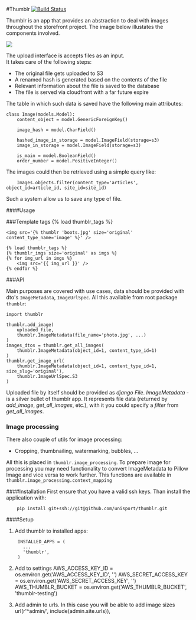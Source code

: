 #Thumblr [![Build Status](https://magnum.travis-ci.com/unisport/thumblr.svg?token=qsbi8v1ehwb8Bju5YWQ6&branch=master)](https://magnum.travis-ci.com/unisport/thumblr)

Thumblr is an app that provides an abstraction to deal with images throughout the storefront project. The image below illustates the components involved.  

![](http://s3.amazonaws.com/storefront-dump/upload.png)


The upload interface is accepts files as an input.  
It takes care of the following steps:

* The original file gets uploaded to S3
* A renamed hash is generated based on the contents of the file
* Relevant information about the file is saved to the database
* The file is served via cloudfront with a far future expire

The table in which such data is saved have the following main attributes:

    class Image(models.Model):
        content_object = model.GenericForeignKey()
        
        image_hash = model.CharField()
        
        hashed_image_in_storage = model.ImageField(storage=s3)
        image_in_storage = model.ImageField(storage=s3)        

        is_main = model.BooleanField()
        order_number = model.PositiveInteger()
        

The images could then be retrieved using a simple query like:

        Images.objects.filter(content_type='articles', object_id=article_id, site_id=site_id) 

Such a system allow us to save any type of file. 

####Usage

###Template tags
    {% load thumblr_tags %}
    
    <img src='{% thumblr 'boots.jpg' size='original' content_type_name='image' %}' />

    {% load thumblr_tags %}
    {% thumblr_imgs size='original' as imgs %}
    {% for img_url in imgs %}
        <img src='{{ img_url }}' />
    {% endfor %}
    
###API

Main purposes are covered with use cases, data should be provided with dto's 
`ImageMetadata`, `ImageUrlSpec`. All this available from root package `thumblr`:

    import thumblr
    
    thumblr.add_image(
        uploaded_file, 
        thumblr.ImageMetadata(file_name='photo.jpg', ...)
    )
    images_dtos = thumblr.get_all_images(
        thumblr.ImageMetadata(object_id=1, content_type_id=1)
    )
    thumblr.get_image_url(
        thumblr.ImageMetadata(object_id=1, content_type_id=1, size_slug='original'), 
        thumblr.ImageUrlSpec.S3
    )
    
Uploaded file by itself should be provided as *django* *File*. 
*ImageMetadata* - is a silver bullet of thumblr app. It represents file data (returned by *add_image*, *get_all_images*, etc.), 
with it you could specify a *filter* from *get_all_images*.

### Image processing
There also couple of utils for image processing: 
 * Cropping, thumbnailing, watermarking, bubbles, ...

All this is placed in `thumblr.image_processing`. To prepare image for processing you may need functionality to convert
ImageMetadata to Pillow Image and vice versa to work further. This functions are available in `thumblr.image_processing.context_mapping` 


####Installation
First ensure that you have a valid ssh keys. Than install the application with:

        pip install git+ssh://git@github.com/unisport/thumblr.git

####Setup
1. Add thumblr to installed apps:

        INSTALLED_APPS = (
          ...
          'thumblr',
        )
        
2. Add to settings 
        AWS_ACCESS_KEY_ID = os.environ.get('AWS_ACCESS_KEY_ID', '')
        AWS_SECRET_ACCESS_KEY = os.environ.get('AWS_SECRET_ACCESS_KEY', '')
        AWS_THUMBLR_BUCKET = os.environ.get('AWS_THUMBLR_BUCKET', 'thumblr-testing')        

3. Add admin to urls. In this case you will be able to add image sizes
        url(r'^admin/', include(admin.site.urls)),
        
